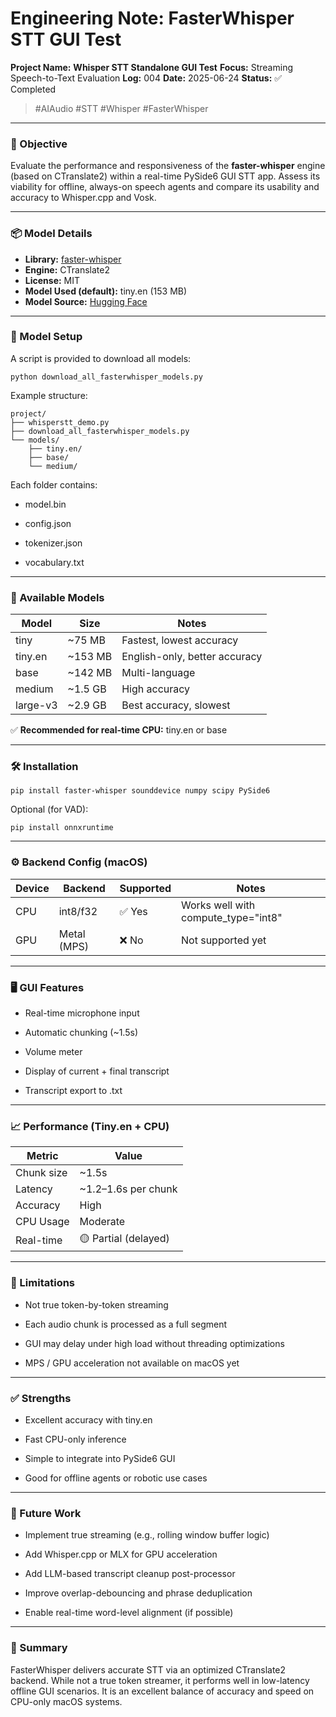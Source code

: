 # **Engineering Note: FasterWhisper STT GUI Test**

  

**Project Name:** **Whisper STT Standalone GUI Test**
**Focus:** Streaming Speech-to-Text Evaluation
**Log:** 004
**Date:** 2025-06-24
**Status:** ✅ Completed

  

> #AIAudio #STT #Whisper #FasterWhisper

---

### **🎯 Objective**
 

Evaluate the performance and responsiveness of the **faster-whisper** engine (based on CTranslate2) within a real-time PySide6 GUI STT app. Assess its viability for offline, always-on speech agents and compare its usability and accuracy to Whisper.cpp and Vosk.

---

### **📦 Model Details**

- **Library:** [faster-whisper](https://github.com/guillaumekln/faster-whisper)    
- **Engine:** CTranslate2
- **License:** MIT
- **Model Used (default):** tiny.en (153 MB)
- **Model Source:** [Hugging Face](https://huggingface.co/Systran/faster-whisper-tiny.en)

---

### **📁 Model Setup**

  

A script is provided to download all models:

```
python download_all_fasterwhisper_models.py
```

Example structure:

```
project/
├── whisperstt_demo.py
├── download_all_fasterwhisper_models.py
└── models/
    ├── tiny.en/
    ├── base/
    └── medium/
```

Each folder contains:

- model.bin
    
- config.json
    
- tokenizer.json
    
- vocabulary.txt
    

---

### **🧠 Available Models**

|**Model**|**Size**|**Notes**|
|---|---|---|
|tiny|~75 MB|Fastest, lowest accuracy|
|tiny.en|~153 MB|English-only, better accuracy|
|base|~142 MB|Multi-language|
|medium|~1.5 GB|High accuracy|
|large-v3|~2.9 GB|Best accuracy, slowest|

✅ **Recommended for real-time CPU:** tiny.en or base

---

### **🛠 Installation**

```
pip install faster-whisper sounddevice numpy scipy PySide6
```

Optional (for VAD):

```
pip install onnxruntime
```

---

### **⚙️ Backend Config (macOS)**

|**Device**|**Backend**|**Supported**|**Notes**|
|---|---|---|---|
|CPU|int8/f32|✅ Yes|Works well with compute_type="int8"|
|GPU|Metal (MPS)|❌ No|Not supported yet|

---

### **🖥 GUI Features**

- Real-time microphone input
    
- Automatic chunking (~1.5s)
    
- Volume meter
    
- Display of current + final transcript
    
- Transcript export to .txt
    

---

### **📈 Performance (Tiny.en + CPU)**

|**Metric**|**Value**|
|---|---|
|Chunk size|~1.5s|
|Latency|~1.2–1.6s per chunk|
|Accuracy|High|
|CPU Usage|Moderate|
|Real-time|🟡 Partial (delayed)|

---

### **🚫 Limitations**

- Not true token-by-token streaming
    
- Each audio chunk is processed as a full segment
    
- GUI may delay under high load without threading optimizations
    
- MPS / GPU acceleration not available on macOS yet
    

---

### **✅ Strengths**

- Excellent accuracy with tiny.en
    
- Fast CPU-only inference
    
- Simple to integrate into PySide6 GUI
    
- Good for offline agents or robotic use cases
    

---

### **🧪 Future Work**

- Implement true streaming (e.g., rolling window buffer logic)
    
- Add Whisper.cpp or MLX for GPU acceleration
    
- Add LLM-based transcript cleanup post-processor
    
- Improve overlap-debouncing and phrase deduplication
    
- Enable real-time word-level alignment (if possible)
    

---

### **🧾 Summary**

  

FasterWhisper delivers accurate STT via an optimized CTranslate2 backend. While not a true token streamer, it performs well in low-latency offline GUI scenarios. It is an excellent balance of accuracy and speed on CPU-only macOS systems.

  